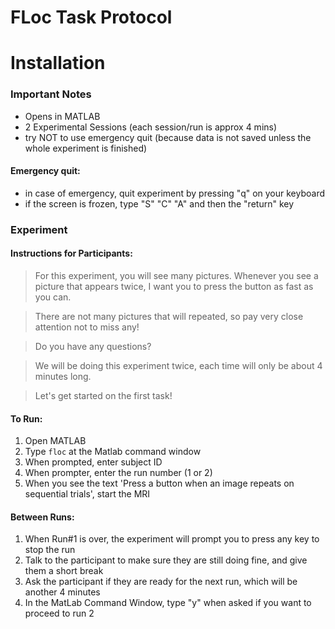 
# FLoc Task Protocol


# Installation

### Important Notes

- Opens in MATLAB
- 2 Experimental Sessions (each session/run is approx 4 mins)
- try NOT to use emergency quit (because data is not saved unless the whole experiment is finished)

#### Emergency quit:

- in case of emergency, quit experiment by pressing "q" on your keyboard
- if the screen is frozen, type "S" "C" "A" and then the "return" key 

### Experiment

#### Instructions for Participants:

> For this experiment, you will see many pictures. Whenever you see a picture that appears twice, I want you to press the button as fast as you can. 

> There are not many pictures that will repeated, so pay very close attention not to miss any!

> Do you have any questions? 

> We will be doing this experiment twice, each time will only be about 4 minutes long.

> Let's get started on the first task!

#### To Run:

1. Open MATLAB
1. Type `floc` at the Matlab command window
2. When prompted, enter subject ID
3. When prompter, enter the run number (1 or 2)
5. When you see the text 'Press a button when an image repeats on sequential trials', start the MRI

#### Between Runs:

1. When Run#1 is over, the experiment will prompt you to press any key to stop the run
2. Talk to the participant to make sure they are still doing fine, and give them a short break
3. Ask the participant if they are ready for the next run, which will be another 4 minutes
4. In the MatLab Command Window, type "y" when asked if you want to proceed to run 2
